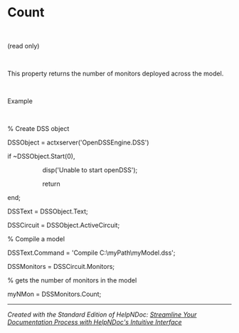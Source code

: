 # Count

&nbsp;

(read only)

&nbsp;

This property returns the number of monitors deployed across the model.

&nbsp;

Example

&nbsp;

% Create DSS object

DSSObject = actxserver('OpenDSSEngine.DSS')

if ~DSSObject.Start(0),

&nbsp; &nbsp; &nbsp; &nbsp; &nbsp; &nbsp; &nbsp; &nbsp; &nbsp; &nbsp; disp('Unable to start openDSS');

&nbsp; &nbsp; &nbsp; &nbsp; &nbsp; &nbsp; &nbsp; &nbsp; &nbsp; &nbsp; return

end;

DSSText = DSSObject.Text;

DSSCircuit = DSSObject.ActiveCircuit;

% Compile a model &nbsp; &nbsp; &nbsp; &nbsp;

DSSText.Command = 'Compile C:\\myPath\\myModel.dss';

DSSMonitors = DSSCircuit.Monitors;

% gets the number of monitors in the model

myNMon = DSSMonitors.Count;&nbsp;


***
_Created with the Standard Edition of HelpNDoc: [Streamline Your Documentation Process with HelpNDoc's Intuitive Interface](<https://www.helpndoc.com/feature-tour/stunning-user-interface/>)_
